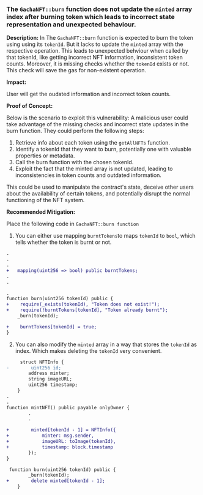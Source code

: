 
### The `GachaNFT::burn` function does not update the `minted` array index after burning token which leads to incorrect state representation and unexpected behaviour.

**Description:** In The `GachaNFT::burn` function is expected to burn the token using using its `tokenId`. But it lacks to update the `minted` array with the respective operation. This leads to unexpected behviour when called by that tokenId, like getting incorrect NFT information, inconsistent token counts. 
Moreover, it is missing checks whether the `tokenId` exists or not. This check will save the gas for non-existent operation.

**Impact:** 

User will get the oudated information and incorrect token counts.

**Proof of Concept:** 

Below is the scenario to exploit this vulnerability:
A malicious user could take advantage of the missing checks and incorrect state updates in the burn function. They could perform the following steps:

1) Retrieve info about each token using the `getAllNFTs` function.
2) Identify a tokenId that they want to burn, potentially one with valuable properties or metadata.
3) Call the burn function with the chosen tokenId.
4) Exploit the fact that the minted array is not updated, leading to inconsistencies in token counts and outdated information.

This could be used to manipulate the contract's state, deceive other users about the availability of certain tokens, and potentially disrupt the normal functioning of the NFT system. 

**Recommended Mitigation:** 

Place the following code in `GachaNFT::burn function`

1) You can either use mapping `burntTokens`to maps `tokenId` to `bool`, which tells whether the token is burnt or not.

```diff
.
.
.
+   mapping(uint256 => bool) public burntTokens;
.
.

.
function burn(uint256 tokenId) public {
+    require(_exists(tokenId), "Token does not exist!");
+    require(!burntTokens[tokenId], "Token already burnt");
    _burn(tokenId);

+    burntTokens[tokenId] = true;
}

```

2) You can also modify the `minted` array in a way that stores the `tokenId` as index. Which makes deleting the `tokenId` very convenient.

```diff
     struct NFTInfo {
-        uint256 id;
        address minter;
        string imageURL;
        uint256 timestamp;
    }
.
.
function mintNFT() public payable onlyOwner {
        .
        .

+        minted[tokenId - 1] = NFTInfo({
+            minter: msg.sender,
+            imageURL: toImage(tokenId),
+            timestamp: block.timestamp
        });
}

 function burn(uint256 tokenId) public {
        _burn(tokenId);
+        delete minted[tokenId - 1];
    }
```
